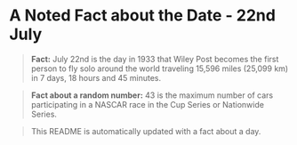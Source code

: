 
# A Noted Fact about the Date - 22nd July

> **Fact:** July 22nd is the day in 1933 that Wiley Post becomes the first person to fly solo around the world traveling 15,596 miles (25,099 km) in 7 days, 18 hours and 45 minutes.

> **Fact about a random number:** 43 is the maximum number of cars participating in a NASCAR race in the Cup Series or Nationwide Series.

> This README is automatically updated with a fact about a day.
